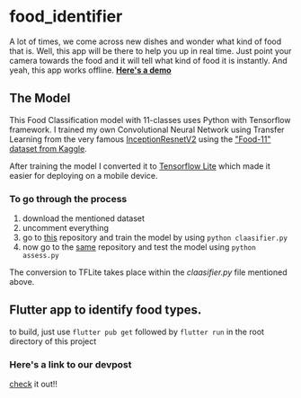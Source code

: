 # food_identifier

A lot of times, we come across new dishes and wonder what kind of food that is. Well, this app will be there to help you up in real time. Just point your camera towards the food and it will tell what kind of food it is instantly. And yeah, this app works offline.
[**Here's a demo**](https://www.youtube.com/watch?v=T66tSbLFoqM&feature=youtu.be)


## The Model
This Food Classification model with 11-classes uses Python with Tensorflow framework. I trained my own Convolutional Neural Network using Transfer Learning from the very famous [InceptionResnetV2](https://keras.io/api/applications/inceptionresnetv2/) using the ["Food-11" dataset from Kaggle](https://www.kaggle.com/trolukovich/food11-image-dataset).

After training the model I converted it to [Tensorflow Lite](https://www.tensorflow.org/lite) which made it easier for deploying on a mobile device.
### To go through the process
1. download the mentioned dataset
2. uncomment everything
3. go to [this](https://github.com/Triparna-Ganguly/Food-Classifier) repository and train the model by using `python claasifier.py`
4. now go to the [same](https://github.com/Triparna-Ganguly/Food-Classifier) repository and test the model using `python assess.py`

The conversion to TFLite takes place within the *claasifier.py* file mentioned above.


## Flutter app to identify food types.

to build, just use
`flutter pub get` followed by `flutter run` in the root directory of this project

### Here's a link to our devpost
[check](https://devpost.com/software/whatfoodisit) it out!!
